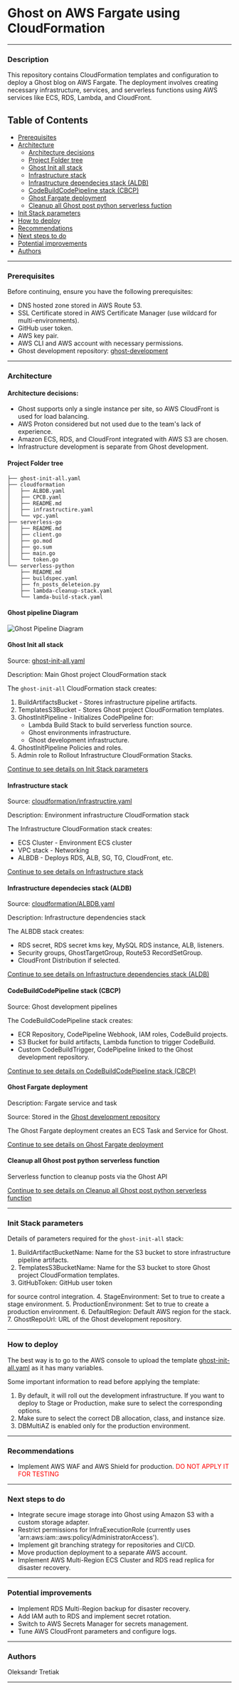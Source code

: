# Ghost on AWS Fargate using CloudFormation

---

### Description

This repository contains CloudFormation templates and configuration to deploy a Ghost blog on AWS Fargate. The deployment involves creating necessary infrastructure, services, and serverless functions using AWS services like ECS, RDS, Lambda, and CloudFront.

## Table of Contents

- [Prerequisites](#prerequisites)
- [Architecture](#architecture)
  - [Architecture decisions](#architecture-decisions)
  - [Project Folder tree](#project-folder-tree)
  - [Ghost Init all stack](#ghost-init-all-stack)
  - [Infrastructure stack](#infrastructure-stack)
  - [Infrastructure dependecies stack (ALDB)](#infrastructure-dependecies-stack-aldb)
  - [CodeBuildCodePipeline stack (CBCP)](#codebuildcodepipeline-stack-cbcp)
  - [Ghost Fargate deployment](#ghost-fargate-deployment)
  - [Cleanup all Ghost post python serverless fuction](#cleanup-all-ghost-post-python-serverless-fuction)
- [Init Stack parameters](#init-stack-parameters)
- [How to deploy](#how-to-deploy)
- [Recommendations](#recommendations)
- [Next steps to do](#next-steps-to-do)
- [Potential improvements](#potential-improvements)
- [Authors](#authors)

---

### Prerequisites

Before continuing, ensure you have the following prerequisites:

- DNS hosted zone stored in AWS Route 53.
- SSL Certificate stored in AWS Certificate Manager (use wildcard for multi-environments).
- GitHub user token.
- AWS key pair.
- AWS CLI and AWS account with necessary permissions.
- Ghost development repository: [ghost-development](https://github.com/olektretiak/ghost-development.git)

---

### Architecture

#### Architecture decisions:

- Ghost supports only a single instance per site, so AWS CloudFront is used for load balancing.
- AWS Proton considered but not used due to the team's lack of experience.
- Amazon ECS, RDS, and CloudFront integrated with AWS S3 are chosen.
- Infrastructure development is separate from Ghost development.

#### Project Folder tree

```
├── ghost-init-all.yaml
├── cloudformation
│   ├── ALBDB.yaml
│   ├── CPCB.yaml
│   ├── README.md
│   ├── infrastructire.yaml
│   └── vpc.yaml
├── serverless-go
│   ├── README.md
│   ├── client.go
│   ├── go.mod
│   ├── go.sum
│   ├── main.go
│   └── token.go
└── serverless-python
    ├── README.md
    ├── buildspec.yaml
    ├── fn_posts_deleteion.py
    ├── lambda-cleanup-stack.yaml
    └── lamda-build-stack.yaml
```

#### Ghost pipeline Diagram

![Ghost Pipeline Diagram](images/Ghost-pipeline.png)

#### Ghost Init all stack

Source: [ghost-init-all.yaml](ghost-init-all.yaml)

Description: Main Ghost project CloudFormation stack

The `ghost-init-all` CloudFormation stack creates:

1. BuildArtifactsBucket - Stores infrastructure pipeline artifacts.
2. TemplatesS3Bucket - Stores Ghost project CloudFormation templates.
3. GhostInitPipeline - Initializes CodePipeline for:
    - Lambda Build Stack to build serverless function source.
    - Ghost environments infrastructure.
    - Ghost development infrastructure.
4. GhostInitPipeline Policies and roles.
5. Admin role to Rollout Infrastructure CloudFormation Stacks.

[Continue to see details on Init Stack parameters](#init-stack-parameters)

#### Infrastructure stack

Source: [cloudformation/infrastructire.yaml](cloudformation/infrastructire.yaml)

Description: Environment infrastructure CloudFormation stack

The Infrastructure CloudFormation stack creates:
- ECS Cluster - Environment ECS cluster
- VPC stack - Networking
- ALBDB - Deploys RDS, ALB, SG, TG, CloudFront, etc.

[Continue to see details on Infrastructure stack](#infrastructure-stack)

#### Infrastructure dependecies stack (ALDB)

Source: [cloudformation/ALBDB.yaml](cloudformation/ALBDB.yaml)

Description: Infrastructure dependencies stack

The ALBDB stack creates:
- RDS secret, RDS secret kms key, MySQL RDS instance, ALB, listeners.
- Security groups, GhostTargetGroup, Route53 RecordSetGroup.
- CloudFront Distribution if selected.

[Continue to see details on Infrastructure dependencies stack (ALDB)](#infrastructure-dependecies-stack-aldb)

#### CodeBuildCodePipeline stack (CBCP)

Source: Ghost development pipelines

The CodeBuildCodePipeline stack creates:
- ECR Repository, CodePipeline Webhook, IAM roles, CodeBuild projects.
- S3 Bucket for build artifacts, Lambda function to trigger CodeBuild.
- Custom CodeBuildTrigger, CodePipeline linked to the Ghost development repository.

[Continue to see details on CodeBuildCodePipeline stack (CBCP)](#codebuildcodepipeline-stack-cbcp)

#### Ghost Fargate deployment

Description: Fargate service and task

Source: Stored in the [Ghost development repository](https://github.com/olektretiak/ghost-development/blob/main/pipelines/fargate-deployment.yaml)

The Ghost Fargate deployment creates an ECS Task and Service for Ghost.

[Continue to see details on Ghost Fargate deployment](#ghost-fargate-deployment)

#### Cleanup all Ghost post python serverless function

Serverless function to cleanup posts via the Ghost API

[Continue to see details on Cleanup all Ghost post python serverless function](#cleanup-all-ghost-post-python-serverless-fuction)

---

### Init Stack parameters

Details of parameters required for the `ghost-init-all` stack:

1. BuildArtifactBucketName: Name for the S3 bucket to store infrastructure pipeline artifacts.
2. TemplatesS3BucketName: Name for the S3 bucket to store Ghost project CloudFormation templates.
3. GitHubToken: GitHub user token

 for source control integration.
4. StageEnvironment: Set to true to create a stage environment.
5. ProductionEnvironment: Set to true to create a production environment.
6. DefaultRegion: Default AWS region for the stack.
7. GhostRepoUrl: URL of the Ghost development repository.

---

### How to deploy

The best way is to go to the AWS console to upload the template [ghost-init-all.yaml](ghost-init-all.yaml) as it has many variables.

Some important information to read before applying the template:
1. By default, it will roll out the development infrastructure. If you want to deploy to Stage or Production, make sure to select the corresponding options.
2. Make sure to select the correct DB allocation, class, and instance size.
3. DBMultiAZ is enabled only for the production environment.

---

### Recommendations

- Implement AWS WAF and AWS Shield for production. <span style="color:red">DO NOT APPLY IT FOR TESTING</span>

---

### Next steps to do

- Integrate secure image storage into Ghost using Amazon S3 with a custom storage adapter.
- Restrict permissions for InfraExecutionRole (currently uses 'arn:aws:iam::aws:policy/AdministratorAccess').
- Implement git branching strategy for repositories and CI/CD.
- Move production deployment to a separate AWS account.
- Implement AWS Multi-Region ECS Cluster and RDS read replica for disaster recovery.

---

### Potential improvements

- Implement RDS Multi-Region backup for disaster recovery.
- Add IAM auth to RDS and implement secret rotation.
- Switch to AWS Secrets Manager for secrets management.
- Tune AWS CloudFront parameters and configure logs.

---

### Authors

Oleksandr Tretiak

---
